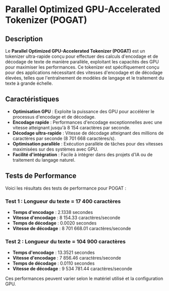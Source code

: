 # **Parallel Optimized GPU-Accelerated Tokenizer (POGAT)**

## Description

Le **Parallel Optimized GPU-Accelerated Tokenizer (POGAT)** est un tokenizer ultra-rapide conçu pour effectuer des calculs d'encodage et de décodage de texte de manière parallèle, exploitant les capacités des GPU pour maximiser les performances. Ce tokenizer est spécifiquement conçu pour des applications nécessitant des vitesses d'encodage et de décodage élevées, telles que l'entraînement de modèles de langage et le traitement du texte à grande échelle.

## Caractéristiques

- **Optimisation GPU** : Exploite la puissance des GPU pour accélérer le processus d'encodage et de décodage.
- **Encodage rapide** : Performances d'encodage exceptionnelles avec une vitesse atteignant jusqu'à 8 154 caractères par seconde.
- **Décodage ultra-rapide** : Vitesse de décodage atteignant des millions de caractères par seconde (8 701 668 caractères/s).
- **Optimisation parallèle** : Exécution parallèle de tâches pour des vitesses maximisées sur des systèmes avec GPU.
- **Facilité d'intégration** : Facile à intégrer dans des projets d'IA ou de traitement du langage naturel.

## Tests de Performance

Voici les résultats des tests de performance pour POGAT :

### Test 1 : Longueur du texte = 17 400 caractères
- **Temps d'encodage** : 2.1338 secondes
- **Vitesse d'encodage** : 8 154.33 caractères/seconde
- **Temps de décodage** : 0.0020 secondes
- **Vitesse de décodage** : 8 701 668.01 caractères/seconde

### Test 2 : Longueur du texte = 104 900 caractères
- **Temps d'encodage** : 13.3521 secondes
- **Vitesse d'encodage** : 7 856.46 caractères/seconde
- **Temps de décodage** : 0.0110 secondes
- **Vitesse de décodage** : 9 534 781.44 caractères/seconde

Ces performances peuvent varier selon le matériel utilisé et la configuration GPU.
